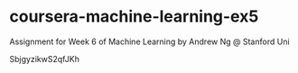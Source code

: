 # coursera-machine-learning-ex5
Assignment for Week 6 of Machine Learning by Andrew Ng @ Stanford Uni

SbjgyzikwS2qfJKh
